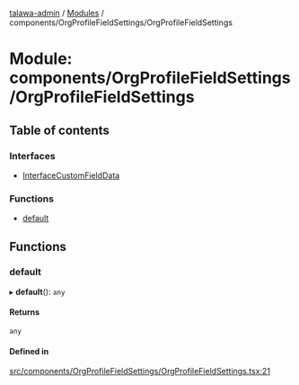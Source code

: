 [talawa-admin](../README.md) / [Modules](../modules.md) / components/OrgProfileFieldSettings/OrgProfileFieldSettings

# Module: components/OrgProfileFieldSettings/OrgProfileFieldSettings

## Table of contents

### Interfaces

- [InterfaceCustomFieldData](../interfaces/components_OrgProfileFieldSettings_OrgProfileFieldSettings.InterfaceCustomFieldData.md)

### Functions

- [default](components_OrgProfileFieldSettings_OrgProfileFieldSettings.md#default)

## Functions

### default

▸ **default**(): `any`

#### Returns

`any`

#### Defined in

[src/components/OrgProfileFieldSettings/OrgProfileFieldSettings.tsx:21](https://github.com/meetulr/talawa-admin/blob/40ecfbe/src/components/OrgProfileFieldSettings/OrgProfileFieldSettings.tsx#L21)
